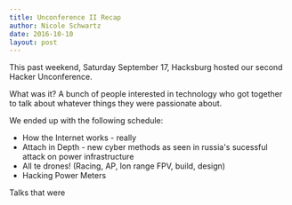 ```yaml
---
title: Unconference II Recap
author: Nicole Schwartz
date: 2016-10-10
layout: post
---
```


This past weekend, Saturday September 17, Hacksburg hosted our second Hacker Unconference.

What was it? A bunch of people interested in technology who got together to talk about whatever things they were passionate about.

We ended up with the following schedule:

  * How the Internet works - really
  * Attach in Depth - new cyber methods as seen in russia's sucessful attack on power infrastructure
  * All te drones! (Racing, AP, lon range FPV, build, design)
  * Hacking Power Meters
  
Talks that were
